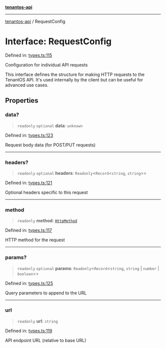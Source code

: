 [**tenantos-api**](../README.md)

***

[tenantos-api](../globals.md) / RequestConfig

# Interface: RequestConfig

Defined in: [types.ts:115](https://github.com/shadmanZero/tenantos-api/blob/fe61944d7cb3ee6cc3061a8309e45287291cb501/src/types.ts#L115)

Configuration for individual API requests

This interface defines the structure for making HTTP requests to the TenantOS API.
It's used internally by the client but can be useful for advanced use cases.

## Properties

### data?

> `readonly` `optional` **data**: `unknown`

Defined in: [types.ts:123](https://github.com/shadmanZero/tenantos-api/blob/fe61944d7cb3ee6cc3061a8309e45287291cb501/src/types.ts#L123)

Request body data (for POST/PUT requests)

***

### headers?

> `readonly` `optional` **headers**: `Readonly`\<`Record`\<`string`, `string`\>\>

Defined in: [types.ts:121](https://github.com/shadmanZero/tenantos-api/blob/fe61944d7cb3ee6cc3061a8309e45287291cb501/src/types.ts#L121)

Optional headers specific to this request

***

### method

> `readonly` **method**: [`HttpMethod`](../type-aliases/HttpMethod.md)

Defined in: [types.ts:117](https://github.com/shadmanZero/tenantos-api/blob/fe61944d7cb3ee6cc3061a8309e45287291cb501/src/types.ts#L117)

HTTP method for the request

***

### params?

> `readonly` `optional` **params**: `Readonly`\<`Record`\<`string`, `string` \| `number` \| `boolean`\>\>

Defined in: [types.ts:125](https://github.com/shadmanZero/tenantos-api/blob/fe61944d7cb3ee6cc3061a8309e45287291cb501/src/types.ts#L125)

Query parameters to append to the URL

***

### url

> `readonly` **url**: `string`

Defined in: [types.ts:119](https://github.com/shadmanZero/tenantos-api/blob/fe61944d7cb3ee6cc3061a8309e45287291cb501/src/types.ts#L119)

API endpoint URL (relative to base URL)
